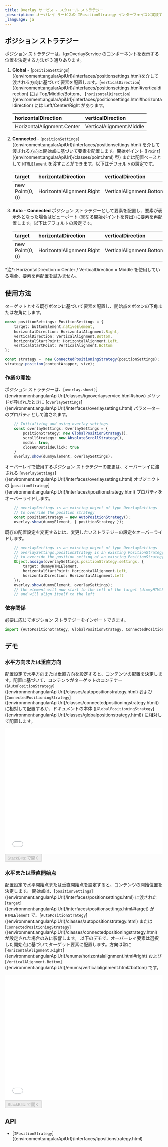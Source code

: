 ```yaml
---
title: Overlay サービス - スクロール ストラテジー
_description: オーバレイ サービスの IPositionStrategy インターフェイスと実装するクラスについての説明とその例です。
_language: ja
---
```


## ポジション ストラテジー

ポジション ストラテジーは、IgxOverlayService のコンポーネントを表示する位置を決定する方法が 3 通りあります。

1. **Global** - [`positionSettings`] ({environment:angularApiUrl}/interfaces/positionsettings.html)を介して渡される方向に基づいて要素を配置します。[`verticalDirection`] ({environment:angularApiUrl}/interfaces/positionsettings.html#verticaldirection) には Top/Middle/Bottom、 [`horizontalDirection`] ({environment:angularApiUrl}/interfaces/positionsettings.html#horizontaldirection) には Left/Center/Right があります。

    | horizontalDirection        | verticalDirection        |
    |:---------------------------|:-------------------------|
    | HorizontalAlignment.Center | VerticalAlignment.Middle |
<div class="divider"></div>

2. **Connected** - [`positionSettings`] ({environment:angularApiUrl}/interfaces/positionsettings.html) を介して渡される方向と開始点に基づいて要素を配置します。開始ポイント ([`Point`] ({environment:angularApiUrl}/classes/point.html) 型) または配置ベースとして `HTMLElement` を渡すことができます。以下はデフォルトの設定です。

    | target          | horizontalDirection       |  verticalDirection       | horizontalStartPoint     | verticalStartPoint       |
    |:----------------|:--------------------------|:-------------------------|:-------------------------|:-------------------------|
    | new Point(0, 0) | HorizontalAlignment.Right | VerticalAlignment.Bottom | HorizontalAlignment.Left | VerticalAlignment.Bottom |
<div class="divider"></div>

3. **Auto** - **Connected** ポジション ストラテジーとして要素を配置し、要素が表示外となった場合はビューポート (異なる開始ポイントを算出) に要素を再配置します。以下はデフォルトの設定です。

    | target          | horizontalDirection       |  verticalDirection       | horizontalStartPoint     | verticalStartPoint       |
    |:----------------|:--------------------------|:-------------------------|:-------------------------|:-------------------------|
    | new Point(0, 0) | HorizontalAlignment.Right | VerticalAlignment.Bottom | HorizontalAlignment.Left | VerticalAlignment.Bottom |
<div class="divider"></div>
*注*: HorizontalDirection = Center / VerticalDirection = Middle を使用している場合、要素を再配置を試みません。

## 使用方法
ターゲットとする既存ボタンに基づいて要素を配置し、開始点をボタンの下角または左角にします。

```typescript
const positionSettings: PositionSettings = {
    target: buttonElement.nativeElement,
    horizontalDirection: HorizontalAlignment.Right,
    verticalDirection: VerticalAlignment.Bottom,
    horizontalStartPoint: HorizontalAlignment.Left,
    verticalStartPoint: VerticalAlignment.Bottom
};

const strategy =  new ConnectedPositioningStrategy(positionSettings);
strategy.position(contentWrapper, size);
```

### 作業の開始
ポジション ストラテジーは、[`overlay.show()`] ({environment:angularApiUrl}/classes/igxoverlayservice.html#show) メソッドが呼ばれたときに [`overlaySettings`] ({environment:angularApiUrl}/interfaces/overlaysettings.html) パラメーターのプロパティとして渡されます。

```typescript
    // Initializing and using overlay settings
    const overlaySettings: OverlaySettings = {
        positionStrategy: new GlobalPositionStrategy(),
        scrollStrategy: new AbsoluteScrollStrategy(),
        modal: true,
        closeOnOutsideClick: true
    }
    overlay.show(dummyElement, overlaySettings); 
``` 
<div class="divider"></div>

オーバーレイで使用するポジション ストラテジーの変更は、オーバーレイに渡される [`overlaySettings`] ({environment:angularApiUrl}/interfaces/overlaysettings.html) オブジェクトの [`positionStrategy`] ({environment:angularApiUrl}/interfaces/ipositionstrategy.html) プロパティをオーバーライドします。

```typescript
    // overlaySettings is an existing object of type OverlaySettings
    // to override the position strategy
    const positionStrategy = new AutoPositionStrategy();
    overlay.show(dummyElement, { positionStrategy }); 
```
<div class="divider"></div>

既存の配置設定を変更するには、変更したいストラテジーの設定をオーバーライドします。

```typescript
    // overlaySettings is an existing object of type OverlaySettings
    // overlaySettings.positionStrategy is an existing PositionStrategy with settings of type PositionSettings
    // to override the position setting of an existing PositionStrategy
    Object.assign(overlaySettings.positionStrategy.settings, {
        target: dummyHTMLElement,
        horizontalStartPoint: HorizontalAlignment.Left,
        horizontalDirection: HorizontalAlignment.Left
    });
    overlay.show(dummyElement, overlaySettings);
    // the element will now start to the left of the target (dimmyHTMLElement)
    // and will align itself to the left
```
<div class="divider--half"></div>

### 依存関係

必要に応じてポジション ストラテジーをインポートできます。

```typescript
import {AutoPositionStrategy, GlobalPositionStrategy, ConnectedPositioningStrategy } from './position/global-position-strategy';
```

## デモ

### 水平方向または垂直方向

配置設定で水平方向または垂直方向を設定すると、コンテンツの配置を決定します。配置に基づいて、コンテンツがターゲットのコンテナー ([`AutoPositionStrategy`] ({environment:angularApiUrl}/classes/autopositionstrategy.html) および  [`ConnectedPositioningStrategy`] ({environment:angularApiUrl}/classes/connectedpositioningstrategy.html)) に相対して配置するか、ドキュメントの本体 ([`GlobalPositioningStrategy`] ({environment:angularApiUrl}/classes/globalpositionstrategy.html)) に相対して配置します。

<div class="sample-container loading" style="height: 400px">
    <iframe id="overlay-position-sample-1-iframe" frameborder="0" seamless width="100%" height="100%" src="{environment:demosBaseUrl}/overlay-position-sample-1" onload="onSampleIframeContentLoaded(this);"></iframe>
</div>
<div>
    <button data-localize="stackblitz" disabled class="stackblitz-btn" data-iframe-id="overlay-position-sample-1-iframe" data-demos-base-url="{environment:demosBaseUrl}">StackBlitz で開く</button>
</div>
<div class="divider"></div>

### 水平または垂直開始点
配置設定で水平開始点または垂直開始点を設定すると、コンテンツの開始位置を決定します。
開始点は、[`positionSettings`] ({environment:angularApiUrl}/interfaces/positionsettings.html) に渡された [`target`] ({environment:angularApiUrl}/interfaces/positionsettings.html#target) が `HTMLElement` で、[`AutoPositionStrategy`] ({environment:angularApiUrl}/classes/autopositionstrategy.html) または [`ConnectedPositioningStrategy`] ({environment:angularApiUrl}/classes/connectedpositioningstrategy.html) が設定された場合のみに影響します。
以下のデモで、オーバーレイ要素は選択した開始点に基づいてターゲット要素に配置します。方向は常に [`HorizontalAlignment.Right`] ({environment:angularApiUrl}/enums/horizontalalignment.html#right) および [`VerticalAlignment.Bottom`] ({environment:angularApiUrl}/enums/verticalalignment.html#bottom) です。

<div class="sample-container loading" style="height: 400px">
    <iframe id="overlay-position-sample-2-iframe" frameborder="0" seamless width="100%" height="100%" src="{environment:demosBaseUrl}/overlay-position-sample-2" onload="onSampleIframeContentLoaded(this);"></iframe>
</div>
<div>
    <button data-localize="stackblitz" disabled class="stackblitz-btn" data-iframe-id="overlay-position-sample-2-iframe" data-demos-base-url="{environment:demosBaseUrl}">StackBlitz で開く</button>
</div>
<div class="divider"></div>

## API

* [`IPositionStrategy`] ({environment:angularApiUrl}/interfaces/ipositionstrategy.html)
